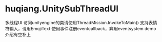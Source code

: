 # huqiang.UnitySubThreadUI
多线程UI
访问unityengine的类请使用ThreadMission.InvokeToMain()
支持表情符输入，请用EmojiText
使用事件注册eventcallback，弃用eventsystem
demo介绍有空补上
